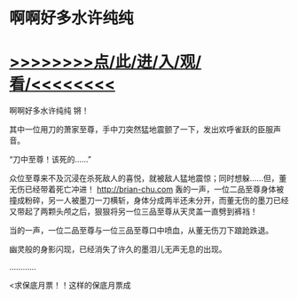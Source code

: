# 啊啊好多水许纯纯

# <a href="https://https://github.com/kiuhd/dfrw/issues/1">>>>>>>>>点/此/进/入/观/看/<<<<<<<<</a>

啊啊好多水许纯纯
锵！

其中一位用刀的萧家至尊，手中刀突然猛地震颤了一下，发出欢呼雀跃的臣服声音。

“刀中至尊！该死的……”

众位至尊来不及沉浸在杀死敌人的喜悦，就被敌人猛地震惊；同时想躲……但，董无伤已经带着死亡冲进！
http://brian-chu.com
轰的一声，一位二品至尊身体被撞成粉碎，另一人被墨刀一刀横斩，身体分成两半还未分开，而董无伤的墨刀已经又带起了两颗头颅之后，狠狠将另一位三品至尊从天灵盖一直劈到裤裆！

当的一声，一位二品至尊与一位三品至尊口中喷血，从董无伤刀下踉跄跌退。

幽灵般的身影闪现，已经消失了许久的墨泪儿无声无息的出现。

…………

<求保底月票！！这样的保底月票成
